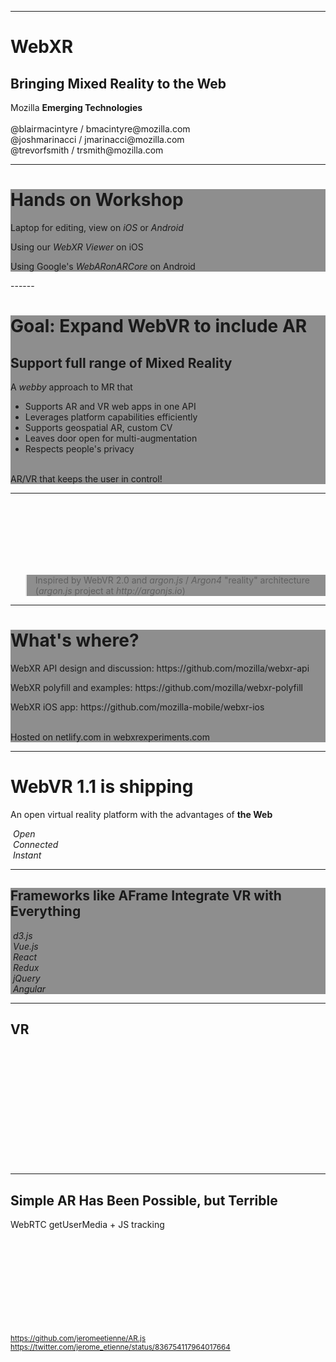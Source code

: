 <!-- .slide: data-background="resources/textures/logo-splash.png" data-transition="fade-in fade-out" -->
------

<!-- .slide: data-state="title" data-background="resources/textures/background-radial.jpeg" data-transition="fade-in fade-out" -->

<div class="talk-title">
	<h1>WebXR</h1>
	<h2>Bringing Mixed Reality to the Web</h2>
    <p class="talk-info">
		Mozilla <b>Emerging Technologies</b>
		<br><br>
		@blairmacintyre / bmacintyre@mozilla.com<br>
		@joshmarinacci / jmarinacci@mozilla.com<br>
		@trevorfsmith / trsmith@mozilla.com<br>
    </p>
</div>

<!-- NOTES -->

------
<!-- .slide: data-state="title" data-background="resources/textures/background-radial.jpeg" data-transition="fade-in fade-out" -->
<div style="background: rgba(32, 32, 32, 0.5);">

<h1> Hands on Workshop </h1> 
<p>Laptop for editing, view on <em>iOS</em> or <em>Android</em></p>
<p>Using our <em>WebXR Viewer</em> on iOS</p>
<p>Using Google's <em>WebARonARCore</em> on Android</p>
</div>
------

<!-- .slide:  data-background-video="resources/videos/shadow-movie4-720p.mov" -->

<div style="background: rgba(32, 32, 32, 0.5);">

<h1>Goal: Expand WebVR to include AR</h1>
<h2>Support full range of Mixed Reality</h2>

<p>A <i>webby</i> approach to MR that</p>

<ul>
<li> Supports AR and VR web apps in one API</li>
<li> Leverages platform capabilities efficiently</li>
<li> Supports geospatial AR, custom CV</li>
<li> Leaves door open for multi-augmentation</li>
<li> Respects people's privacy</li>
</ul>
<br>
AR/VR that keeps the user in control!

</div>

------

<!-- .slide: data-background="resources/textures/argonjs-github.png" data-background-position="top left" -->

<br>
<br>
<br>
<br>
<br>
<br>
<blockquote style="background: rgba(32, 32, 32, 0.5);">
  Inspired by WebVR 2.0  and <em>argon.js</em> / <em>Argon4</em> "reality" architecture <br>(<em>argon.js</em> project at <em>http://argonjs.io</em>)
</blockquote>

------
<!-- .slide: data-state="xrslide" data-transition="fade-out" -->

<div style="background: rgba(32, 32, 32, 0.5);">

<h1>What's where?</h1>

<p>WebXR API design and discussion: https://github.com/mozilla/webxr-api</p>
<p>WebXR polyfill and examples: https://github.com/mozilla/webxr-polyfill</p>
<p>WebXR iOS app: https://github.com/mozilla-mobile/webxr-ios</p>
<br>
Hosted on netlify.com in webxrexperiments.com
</div>

------

<!-- .slide: data-background="resources/textures/background-radial.jpeg" -->

# WebVR 1.1 is shipping

An open virtual reality platform with the advantages of **the Web**

<div class="captioned-image-row">
  <div>
    <img class="plain" data-src="media/img/web-is-open.png">
    <i>Open</i>
  </div>
  <div>
    <img class="plain" data-src="media/img/web-is-connected.png">
    <i>Connected</i>
  </div>
  <div>
    <img class="plain" data-src="media/img/web-is-instant.png">
    <i>Instant</i>
  </div>
</div>

------

<!-- .slide: data-background="media/img/aframe.jpg" -->
<div style="background: rgba(32, 32, 32, 0.5);">
    <h2>Frameworks like AFrame Integrate VR with Everything</h1>

  <div class="captioned-image-row">
    <div>
      <img class="plain" data-src="media/img/d3.png">
      <i>d3.js</i>
    </div>
    <div>
      <img class="plain" data-src="media/img/vue.png">
      <i>Vue.js</i>
    </div>
    <div>
      <img class="plain" data-src="media/img/react.png">
      <i>React</i>
    </div>
    <div>
      <img class="plain" data-src="media/img/redux.png">
      <i>Redux</i>
    </div>
    <div>
      <img class="plain" data-src="media/img/jquery.png">
      <i>jQuery</i>
    </div>
    <div>
      <img class="plain" data-src="media/img/angular.png">
      <i>Angular</i>
    </div>
  </div>
</div>

------

<!-- .slide: data-state="xrslide vrslide boombox" style="text-align: left; top: 0px;" -->

<h2>VR</h2>
<br>
<br>
<br>
<br>
<br>
<br>
<br>
<br>
<br>
<br>
<br>

------

<!-- .slide: data-background-video="resources/videos/arjs-hole.mp4" -->

<h2>Simple AR Has Been Possible, but Terrible</h2>
<p>WebRTC <span class="green">getUserMedia</span> + JS tracking</p><br>
<br>
<br><br>
<br>

<br>
<br>
<br>
<br>
<small><a href="https://github.com/jeromeetienne/AR.js">https://github.com/jeromeetienne/AR.js</a><br>
<a href="https://twitter.com/jerome_etienne/status/836754117964017664">https://twitter.com/jerome_etienne/status/836754117964017664</a></small>
